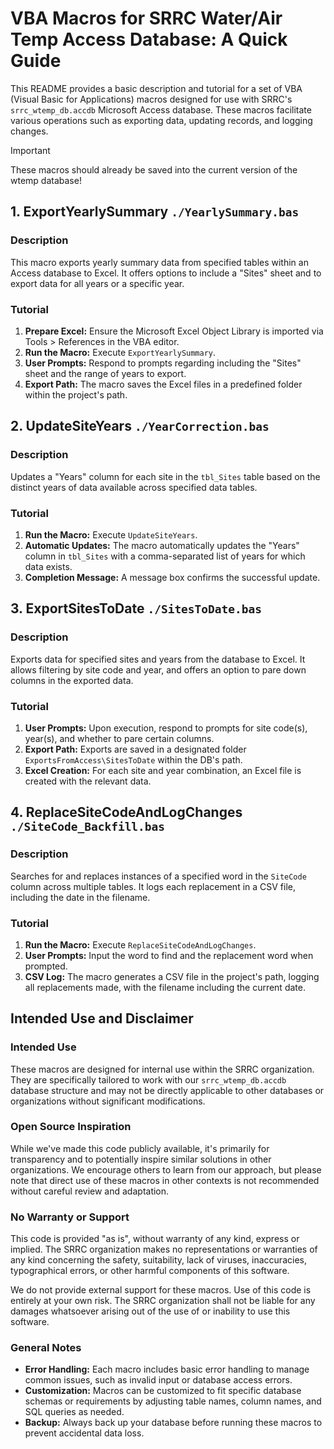 # VBA Macros for SRRC Water/Air Temp Access Database: A Quick Guide

This README provides a basic description and tutorial for a set of VBA (Visual Basic for Applications) macros designed for use with SRRC's `srrc_wtemp_db.accdb` Microsoft Access database. These macros facilitate various operations such as exporting data, updating records, and logging changes. 
> [!Important]
>
> These macros should already be saved into the current version of the wtemp database!

## 1. ExportYearlySummary `./YearlySummary.bas`

### Description
This macro exports yearly summary data from specified tables within an Access database to Excel. It offers options to include a "Sites" sheet and to export data for all years or a specific year.

### Tutorial
1. **Prepare Excel:** Ensure the Microsoft Excel Object Library is imported via Tools > References in the VBA editor.
2. **Run the Macro:** Execute `ExportYearlySummary`.
3. **User Prompts:** Respond to prompts regarding including the "Sites" sheet and the range of years to export.
4. **Export Path:** The macro saves the Excel files in a predefined folder within the project's path.

## 2. UpdateSiteYears `./YearCorrection.bas`

### Description
Updates a "Years" column for each site in the `tbl_Sites` table based on the distinct years of data available across specified data tables.

### Tutorial 
1. **Run the Macro:** Execute `UpdateSiteYears`.
2. **Automatic Updates:** The macro automatically updates the "Years" column in `tbl_Sites` with a comma-separated list of years for which data exists.
3. **Completion Message:** A message box confirms the successful update.

## 3. ExportSitesToDate `./SitesToDate.bas`

### Description
Exports data for specified sites and years from the database to Excel. It allows filtering by site code and year, and offers an option to pare down columns in the exported data.

### Tutorial
1. **User Prompts:** Upon execution, respond to prompts for site code(s), year(s), and whether to pare certain columns.
2. **Export Path:** Exports are saved in a designated folder `ExportsFromAccess\SitesToDate` within the DB's path.
3. **Excel Creation:** For each site and year combination, an Excel file is created with the relevant data.

## 4. ReplaceSiteCodeAndLogChanges `./SiteCode_Backfill.bas`

### Description
Searches for and replaces instances of a specified word in the `SiteCode` column across multiple tables. It logs each replacement in a CSV file, including the date in the filename.

### Tutorial
1. **Run the Macro:** Execute `ReplaceSiteCodeAndLogChanges`.
2. **User Prompts:** Input the word to find and the replacement word when prompted.
3. **CSV Log:** The macro generates a CSV file in the project's path, logging all replacements made, with the filename including the current date.

## Intended Use and Disclaimer

### Intended Use
These macros are designed for internal use within the SRRC organization. They are specifically tailored to work with our `srrc_wtemp_db.accdb` database structure and may not be directly applicable to other databases or organizations without significant modifications.

### Open Source Inspiration
While we've made this code publicly available, it's primarily for transparency and to potentially inspire similar solutions in other organizations. We encourage others to learn from our approach, but please note that direct use of these macros in other contexts is not recommended without careful review and adaptation.

### No Warranty or Support
This code is provided "as is", without warranty of any kind, express or implied. The SRRC organization makes no representations or warranties of any kind concerning the safety, suitability, lack of viruses, inaccuracies, typographical errors, or other harmful components of this software.

We do not provide external support for these macros. Use of this code is entirely at your own risk. The SRRC organization shall not be liable for any damages whatsoever arising out of the use of or inability to use this software.

### General Notes
- **Error Handling:** Each macro includes basic error handling to manage common issues, such as invalid input or database access errors.
- **Customization:** Macros can be customized to fit specific database schemas or requirements by adjusting table names, column names, and SQL queries as needed.
- **Backup:** Always back up your database before running these macros to prevent accidental data loss.
